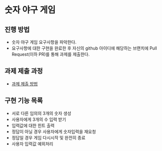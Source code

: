 # 숫자 야구 게임
## 진행 방법
* 숫자 야구 게임 요구사항을 파악한다.
* 요구사항에 대한 구현을 완료한 후 자신의 github 아이디에 해당하는 브랜치에 Pull Request(이하 PR)를 통해 과제를 제출한다.

## 과제 제출 과정
* [과제 제출 방법](https://github.com/next-step/nextstep-docs/tree/master/precourse)

## 구현 기능 목록
* 서로 다른 임의의 3개의 숫자 생성
* 사용자에게 3개의 수 입력 받기 
* 입력값에 대한 힌트 출력 
* 정답이 아닐 경우 사용자에게 숫자입력을 재요청
* 정답일 경우 게임 다시시작 및 완전히 종료
* 사용자 입력값 예외처리